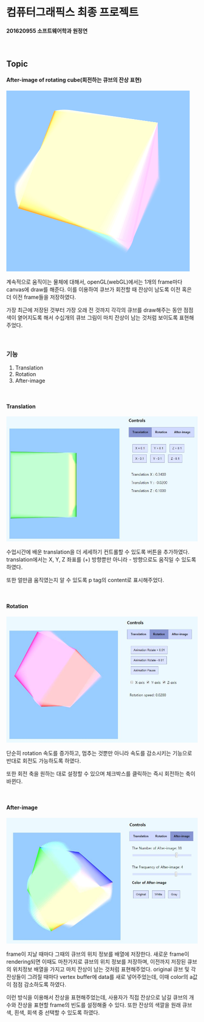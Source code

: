 # 컴퓨터그래픽스 최종 프로젝트


#### 201620955 소프트웨어학과 원정연

<br>

## Topic
#### After-image of rotating cube(회전하는 큐브의 잔상 표현)

![demo](https://github.com/jjungyeun/ComputerGraphics2019/blob/master/readme_image/demo.gif?raw=true)

계속적으로 움직이는 물체에 대해서, openGL(webGL)에서는 1개의 frame마다 canvas에 draw를 해준다. 
이를 이용하여 큐브가 회전할 때 잔상이 남도록 이전 혹은 더 이전 frame들을 저장하였다. 

가장 최근에 저장된 것부터 가장 오래 전 것까지 각각의 큐브를 draw해주는 동안 점점 색이 옅어지도록 해서 수십개의 큐브 그림이 마치 잔상이 남는 것처럼 보이도록 표현해주었다.

<br>

### 기능
1. Translation
2. Rotation
3. After-image

<br>

#### Translation

![translation](https://github.com/jjungyeun/ComputerGraphics2019/blob/master/readme_image/translation.JPG?raw=true)

수업시간에 배운 translation을 더 세세하기 컨트롤할 수 있도록 버튼을 추가하였다.
translation에서는 X, Y, Z 좌표를 (+) 방향뿐만 아니라 - 방향으로도 움직일 수 있도록 하였다.

또한 얼만큼 움직였는지 알 수 있도록 p tag의 content로 표시해주었다.

<br>

#### Rotation

![rotation](https://github.com/jjungyeun/ComputerGraphics2019/blob/master/readme_image/rotation.JPG?raw=true)

단순히 rotation 속도를 증가하고, 멈추는 것뿐만 아니라 속도를 감소시키는 기능으로 반대로 회전도 가능하도록 하였다.

또한 회전 축을 원하는 대로 설정할 수 있으며 체크박스를 클릭하는 즉시 회전하는 축이 바뀐다.

<br>

#### After-image

![After-image](https://github.com/jjungyeun/ComputerGraphics2019/blob/master/readme_image/afterimage.JPG?raw=true)

frame이 지날 때마다 그때의 큐브의 위치 정보를 배열에 저장한다. 
새로운 frame이 rendering되면 이때도 마찬가지로 큐브의 위치 정보를 저장하며, 이전까지 저장된 큐브의 위치정보 배열을 가지고 마치 잔상이 남는 것처럼 표현해주었다.
original 큐브 및 각 잔상들이 그려질 때마다 vertex buffer에 data를 새로 넣어주었는데, 이때 color의 a값이 점점 감소하도록 하였다.

이런 방식을 이용해서 잔상을 표현해주었는데, 사용자가 직접 잔상으로 남길 큐브의 개수와 잔상을 표현할 frame의 빈도를 설정해줄 수 있다. 
또한 잔상의 색깔을 원래 큐브 색, 흰색, 회색 중 선택할 수 있도록 하였다.
